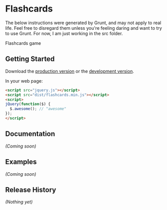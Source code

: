 # Flashcards

The below instructions were generated by Grunt, and may not apply to real life. Feel free to disregard them unless you're feeling daring and want to try to use Grunt. For now, I am just working in the src folder.

Flashcards game

## Getting Started
Download the [production version][min] or the [development version][max].

[min]: https://raw.github.com/or9/flashcards/master/dist/flashcards.min.js
[max]: https://raw.github.com/or9/flashcards/master/dist/flashcards.js

In your web page:

```html
<script src="jquery.js"></script>
<script src="dist/flashcards.min.js"></script>
<script>
jQuery(function($) {
  $.awesome(); // "awesome"
});
</script>
```

## Documentation
_(Coming soon)_

## Examples
_(Coming soon)_

## Release History
_(Nothing yet)_
